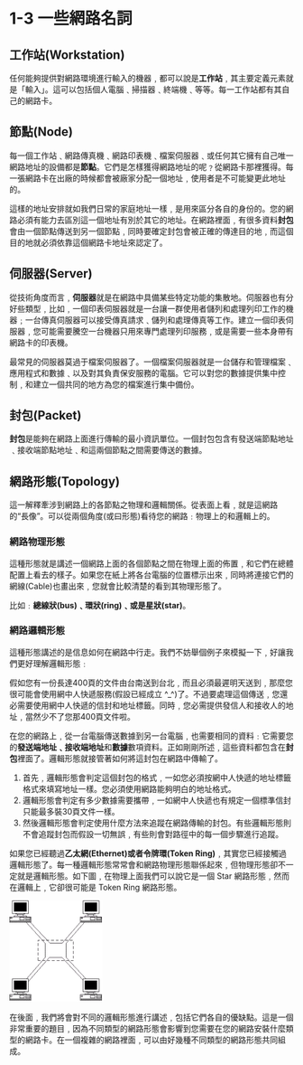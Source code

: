 # 1-3 一些網路名詞

## **工作站\(Workstation\)**

任何能夠提供對網路環境進行輸入的機器﹐都可以說是**工作站**﹐其主要定義元素就是「輸入」。這可以包括個人電腦﹑掃描器﹑終端機﹑等等。每一工作站都有其自己的網路卡。

## **節點\(Node\)**

每一個工作站﹑網路傳真機﹑網路印表機﹑檔案伺服器﹑或任何其它擁有自己唯一網路地址的設備都是**節點**。它們是怎樣獲得網路地址的呢﹖從網路卡那裡獲得。每一張網路卡在出廠的時候都會被廠家分配一個地址﹐使用者是不可能變更此地址的。

這樣的地址安排就如我們日常的家庭地址一樣﹐是用來區分各自的身份的。您的網路必須有能力去區別這一個地址有別於其它的地址。在網路裡面﹐有很多資料**封包**會由一個節點傳送到另一個節點﹐同時要確定封包會被正確的傳達目的地﹐而這個目的地就必須依靠這個網路卡地址來認定了。

## **伺服器\(Server\)**

從技術角度而言﹐**伺服器**就是在網路中具備某些特定功能的集散地。伺服器也有分好些類型﹐比如﹐一個印表伺服器就是一台讓一群使用者儲列和處理列印工作的機器﹔一台傳真伺服器可以接受傳真請求﹑儲列和處理傳真等工作。建立一個印表伺服器﹐您可能需要騰空一台機器只用來專門處理列印服務﹐或是需要一些本身帶有網路卡的印表機。

最常見的伺服器莫過于檔案伺服器了。一個檔案伺服器就是一台儲存和管理檔案﹑應用程式和數據﹑以及對其負責保安服務的電腦。它可以對您的數據提供集中控制﹐和建立一個共同的地方為您的檔案進行集中備份。

## **封包\(Packet\)**

**封包**是能夠在網路上面進行傳輸的最小資訊單位。一個封包包含有發送端節點地址﹑接收端節點地址﹑和這兩個節點之間需要傳送的數據。

## **網路形態\(Topology\)**

這一解釋牽涉到網路上的各節點之物理和邏輯關係。從表面上看﹐就是這網路的“長像”。可以從兩個角度\(或曰形態\)看待您的網路﹕物理上的和邏輯上的。

### **網路物理形態**

這種形態就是講述一個網路上面的各個節點之間在物理上面的佈置﹐和它們在總體配置上看去的樣子。如果您在紙上將各台電腦的位置標示出來﹐同時將連接它們的網線\(Cable\)也畫出來﹐您就會比較清楚的看到其物理形態了。

比如﹕**總線狀\(bus\)﹑環狀\(ring\)﹑**或是**星狀\(star\)**。

### **網路邏輯形態**

這種形態講述的是信息如何在網路中行走。我們不妨舉個例子來模擬一下﹐好讓我們更好理解邏輯形態﹕

假如您有一份長達400頁的文件由台南送到台北﹐而且必須最遲明天送到﹐那麼您很可能會使用網中人快遞服務\(假設已經成立 ^\_^\)了。不過要處理這個傳送﹐您還必需要使用網中人快遞的信封和地址標籤。同時﹐您必需提供發信人和接收人的地址﹐當然少不了您那400頁文件啦。

在您的網路上﹐從一台電腦傳送數據到另一台電腦﹐也需要相同的資料﹕它需要您的**發送端地址﹑接收端地址**和**數據**數項資料。正如剛剛所述﹐這些資料都包含在**封包**裡面了。邏輯形態就接管著如何將這封包在網路中傳輸了。

1. 首先﹐邏輯形態會判定這個封包的格式﹐一如您必須按網中人快遞的地址標籤格式來填寫地址一樣。您必須使用網路能夠明白的地址格式。
2. 邏輯形態會判定有多少數據需要攜帶﹐一如網中人快遞也有規定一個標準信封只能最多裝30頁文件一樣。
3. 然後邏輯形態會判定使用什麼方法來追蹤在網路傳輸的封包。有些邏輯形態則不會追蹤封包而假設一切無誤﹐有些則會對路徑中的每一個步驟進行追蹤。

如果您已經聽過**乙太網\(Ethernet\)**或者**令牌環\(Token Ring\)**﹐其實您已經接觸過邏輯形態了。每一種邏輯形態常常會和網路物理形態聯係起來﹐但物理形態卻不一定就是邏輯形態。如下圖﹐在物理上面我們可以說它是一個 Star 網路形態﹐然而在邏輯上﹐它卻很可能是 Token Ring 網路形態。

![](../.gitbook/assets/1-3_topology.png)

在後面﹐我們將會對不同的邏輯形態進行講述﹐包括它們各自的優缺點。這是一個非常重要的題目﹐因為不同類型的網路形態會影響到您需要在您的網路安裝什麼類型的網路卡。在一個複雜的網路裡面﹐可以由好幾種不同類型的網路形態共同組成。

